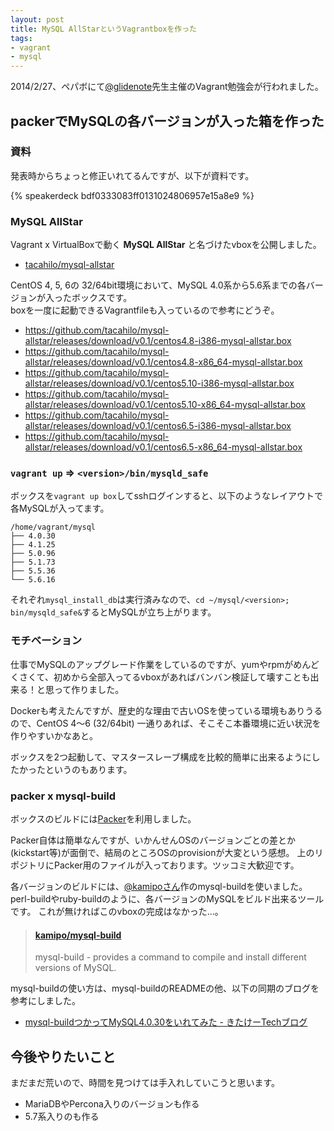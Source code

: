 ```yaml
---
layout: post
title: MySQL AllStarというVagrantboxを作った
tags:
- vagrant
- mysql
---
```

2014/2/27、ペパボにて[@glidenote](https://twitter.com/glidenote)先生主催のVagrant勉強会が行われました。

## packerでMySQLの各バージョンが入った箱を作った

### 資料

発表時からちょっと修正いれてるんですが、以下が資料です。

{% speakerdeck bdf0333083ff0131024806957e15a8e9 %}

### MySQL AllStar

Vagrant x VirtualBoxで動く __MySQL AllStar__ と名づけたvboxを公開しました。

 * [tacahilo/mysql-allstar](https://github.com/tacahilo/mysql-allstar)

CentOS 4, 5, 6の 32/64bit環境において、MySQL 4.0系から5.6系までの各バージョンが入ったボックスです。  
boxを一度に起動できるVagrantfileも入っているので参考にどうぞ。

 * https://github.com/tacahilo/mysql-allstar/releases/download/v0.1/centos4.8-i386-mysql-allstar.box
 * https://github.com/tacahilo/mysql-allstar/releases/download/v0.1/centos4.8-x86_64-mysql-allstar.box
 * https://github.com/tacahilo/mysql-allstar/releases/download/v0.1/centos5.10-i386-mysql-allstar.box
 * https://github.com/tacahilo/mysql-allstar/releases/download/v0.1/centos5.10-x86_64-mysql-allstar.box
 * https://github.com/tacahilo/mysql-allstar/releases/download/v0.1/centos6.5-i386-mysql-allstar.box
 * https://github.com/tacahilo/mysql-allstar/releases/download/v0.1/centos6.5-x86_64-mysql-allstar.box

### `vagrant up` => `<version>/bin/mysqld_safe`

ボックスを`vagrant up box`してsshログインすると、以下のようなレイアウトで各MySQLが入ってます。

```
/home/vagrant/mysql
├── 4.0.30
├── 4.1.25
├── 5.0.96
├── 5.1.73
├── 5.5.36
└── 5.6.16
```

それぞれ`mysql_install_db`は実行済みなので、`cd ~/mysql/<version>; bin/mysqld_safe&`するとMySQLが立ち上がります。

### モチベーション

仕事でMySQLのアップグレード作業をしているのですが、yumやrpmがめんどくさくて、初めから全部入ってるvboxがあればバンバン検証して壊すことも出来る！と思って作りました。

Dockerも考えたんですが、歴史的な理由で古いOSを使っている環境もありうるので、CentOS 4〜6 (32/64bit) 一通りあれば、そこそこ本番環境に近い状況を作りやすいかなあと。

ボックスを2つ起動して、マスタースレーブ構成を比較的簡単に出来るようにしたかったというのもあります。

### packer x mysql-build

ボックスのビルドには[Packer](http://www.packer.io/)を利用しました。

Packer自体は簡単なんですが、いかんせんOSのバージョンごとの差とか(kickstart等)が面倒で、結局のところOSのprovisionが大変という感想。
上のリポジトリにPacker用のファイルが入っております。ツッコミ大歓迎です。

各バージョンのビルドには、[@kamipoさん](https://twitter.com/kamipo)作のmysql-buildを使いました。
perl-buildやruby-buildのように、各バージョンのMySQLをビルド出来るツールです。
これが無ければこのvboxの完成はなかった…。

> #### [kamipo/mysql-build](https://github.com/kamipo/mysql-build)
> 
> mysql-build - provides a command to compile and install different versions of MySQL.

mysql-buildの使い方は、mysql-buildのREADMEの他、以下の同期のブログを参考にしました。

 * [mysql-buildつかってMySQL4.0.30をいれてみた - きたけーTechブログ](http://kitak.hatenablog.jp/entry/2013/10/07/092448)

## 今後やりたいこと

まだまだ荒いので、時間を見つけては手入れしていこうと思います。

 * MariaDBやPercona入りのバージョンも作る
 * 5.7系入りのも作る
